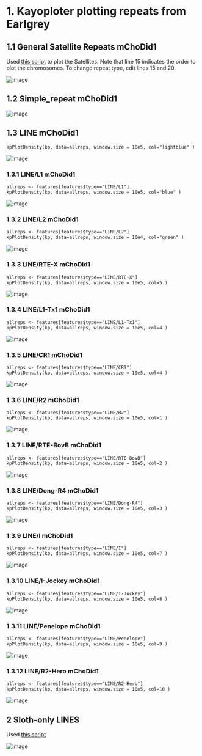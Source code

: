 # 1. Kayoploter plotting repeats from Earlgrey
## 1.1 General Satellite Repeats mChoDid1

Used [this script](https://github.com/marcelauliano/mChoDid1/blob/main/repeats/plot_repeats.R) to plot the Satellites. Note that line 15 indicates the order to plot the chromosomes. 
To change repeat type, edit lines 15 and 20.

![image](https://github.com/user-attachments/assets/a278907c-1605-42fc-85de-2fd04e931935)

## 1.2 Simple_repeat mChoDid1
![image](https://github.com/user-attachments/assets/54176eb1-a67d-40d7-9f84-f14d85c131e8)


## 1.3 LINE mChoDid1

```
kpPlotDensity(kp, data=allreps, window.size = 10e5, col="lightblue" )
```

![image](https://github.com/user-attachments/assets/20c8677c-aab2-418b-8721-0de93939e6a6)

### 1.3.1 LINE/L1 mChoDid1

```
allreps <- features[features$type=="LINE/L1"]
kpPlotDensity(kp, data=allreps, window.size = 10e5, col="blue" )
```

![image](https://github.com/user-attachments/assets/d801d328-6256-4bf7-9047-e8e4fe9cabc8)


### 1.3.2 LINE/L2 mChoDid1

```
allreps <- features[features$type=="LINE/L2"]
kpPlotDensity(kp, data=allreps, window.size = 10e4, col="green" )
```

![image](https://github.com/user-attachments/assets/817119a2-83b4-40a6-a297-d2c18031c876)

### 1.3.3 LINE/RTE-X mChoDid1

```
allreps <- features[features$type=="LINE/RTE-X"]
kpPlotDensity(kp, data=allreps, window.size = 10e5, col=5 )
```
![image](https://github.com/user-attachments/assets/7d66b966-9fd9-4f30-9ec8-9eb8259f5ca8)

### 1.3.4 LINE/L1-Tx1 mChoDid1

```
allreps <- features[features$type=="LINE/L1-Tx1"]
kpPlotDensity(kp, data=allreps, window.size = 10e5, col=4 )
```
![image](https://github.com/user-attachments/assets/3518702b-9e50-4ecb-a7ed-19fa1206208e)

### 1.3.5 LINE/CR1 mChoDid1
```
allreps <- features[features$type=="LINE/CR1"]
kpPlotDensity(kp, data=allreps, window.size = 10e5, col=4 )
```
![image](https://github.com/user-attachments/assets/b94d91f9-1b5d-4878-ab83-285ccfcd18a2)

### 1.3.6 LINE/R2 mChoDid1
```
allreps <- features[features$type=="LINE/R2"]
kpPlotDensity(kp, data=allreps, window.size = 10e5, col=1 )
```
![image](https://github.com/user-attachments/assets/49d5b2a7-9704-4a2e-a0bf-bf1370f24e20)

### 1.3.7 LINE/RTE-BovB mChoDid1
```
allreps <- features[features$type=="LINE/RTE-BovB"]
kpPlotDensity(kp, data=allreps, window.size = 10e5, col=2 )
```
![image](https://github.com/user-attachments/assets/ccc0d4e9-d7ca-451d-85fd-61b75d19cf31)

### 1.3.8 LINE/Dong-R4 mChoDid1

```
allreps <- features[features$type=="LINE/Dong-R4"]
kpPlotDensity(kp, data=allreps, window.size = 10e5, col=3 )
```
![image](https://github.com/user-attachments/assets/9063b6e5-10db-4418-97e1-4605da87b702)

### 1.3.9 LINE/I mChoDid1
```
allreps <- features[features$type=="LINE/I"]
kpPlotDensity(kp, data=allreps, window.size = 10e5, col=7 )
```
![image](https://github.com/user-attachments/assets/0197234d-6428-48d0-b54a-13126227b781)

### 1.3.10 LINE/I-Jockey mChoDid1
```
allreps <- features[features$type=="LINE/I-Jockey"]
kpPlotDensity(kp, data=allreps, window.size = 10e5, col=8 )
```
![image](https://github.com/user-attachments/assets/93e3860a-4106-4f5c-97dd-21e14770a61f)

### 1.3.11 LINE/Penelope mChoDid1
```
allreps <- features[features$type=="LINE/Penelope"]
kpPlotDensity(kp, data=allreps, window.size = 10e5, col=9 )
```
![image](https://github.com/user-attachments/assets/e3e37044-2130-465f-a6c1-e2a427a26c95)

### 1.3.12 LINE/R2-Hero mChoDid1
```
allreps <- features[features$type=="LINE/R2-Hero"]
kpPlotDensity(kp, data=allreps, window.size = 10e5, col=10 )
```
![image](https://github.com/user-attachments/assets/d42f05e6-09aa-4add-8702-09e3d36b276a)


## 2 Sloth-only LINES
Used [this script](https://github.com/marcelauliano/mChoDid1/blob/main/repeats/plot_specificRepeats.R)

![image](https://github.com/user-attachments/assets/d069d9a3-1a45-426a-87d9-756a3c5e64fc)


